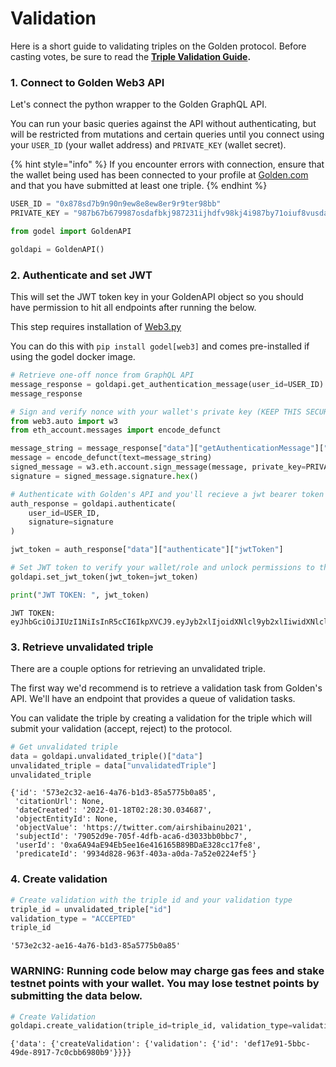 # Validation

Here is a short guide to validating triples on the Golden protocol. Before casting votes, be sure to read the [**Triple Validation Guide**](https://www.notion.so/goldenhq/Triple-Validation-Guide-84ec0a78cfe941b9876007cccca61b31)**.**&#x20;

### 1. Connect to Golden Web3 API

Let's connect the python wrapper to the Golden GraphQL API.

You can run your basic queries against the API without authenticating, but will be restricted from mutations and certain queries until you connect using your `USER_ID` (your wallet address) and `PRIVATE_KEY` (wallet secret).

{% hint style="info" %}
If you encounter errors with connection, ensure that the wallet being used has been connected to your profile at [Golden.com](https://golden.com) and that you have submitted at least one triple.&#x20;
{% endhint %}

```python
USER_ID = "0x878sd7b9n90n9ew8e8ew8er9r9ter98bb"
PRIVATE_KEY = "987b67b679987osdafbkj987231ijhdfv98kj4i987by71oiuf8vusda98aiou98"
```

```python
from godel import GoldenAPI

goldapi = GoldenAPI()
```

### 2. Authenticate and set JWT

This will set the JWT token key in your GoldenAPI object so you should have permission to hit all endpoints after running the below.

This step requires installation of [Web3.py](https://github.com/ethereum/web3.py)

You can do this with `pip install godel[web3]` and comes pre-installed if using the godel docker image.

```python
# Retrieve one-off nonce from GraphQL API
message_response = goldapi.get_authentication_message(user_id=USER_ID)
message_response

# Sign and verify nonce with your wallet's private key (KEEP THIS SECURE)
from web3.auto import w3
from eth_account.messages import encode_defunct

message_string = message_response["data"]["getAuthenticationMessage"]["string"]
message = encode_defunct(text=message_string)
signed_message = w3.eth.account.sign_message(message, private_key=PRIVATE_KEY)
signature = signed_message.signature.hex()

# Authenticate with Golden's API and you'll recieve a jwt bearer token
auth_response = goldapi.authenticate(
    user_id=USER_ID,
    signature=signature
)

jwt_token = auth_response["data"]["authenticate"]["jwtToken"]

# Set JWT token to verify your wallet/role and unlock permissions to the rest of the API
goldapi.set_jwt_token(jwt_token=jwt_token)

print("JWT TOKEN: ", jwt_token)
```

```
JWT TOKEN:  eyJhbGciOiJIUzI1NiIsInR5cCI6IkpXVCJ9.eyJyb2xlIjoidXNlcl9yb2xlIiwidXNlcl9pZCI6IjB4ZDg2YjUzNEMwMjlBYWY4NDI3MmEzYzcyNUY5NDA4ZTAzREVGNGI4MCIsImV4cCI6MTY1Njc0NjkxNCwiaWF0IjoxNjU2NTc0MTE2LCJhdWQiOiJwb3N0Z3JhcGhpbGUiLCJpc3MiOiJwb3N0Z3JhcGhpbGUifQ.uJstgQjI3cPrKMPiE6PsrqQElLA0xhkdJn9qZf9_ar4
```

### 3. Retrieve unvalidated triple

There are a couple options for retrieving an unvalidated triple.

The first way we'd recommend is to retrieve a validation task from Golden's API. We'll have an endpoint that provides a queue of validation tasks.

You can validate the triple by creating a validation for the triple which will submit your validation (accept, reject) to the protocol.

```python
# Get unvalidated triple
data = goldapi.unvalidated_triple()["data"]
unvalidated_triple = data["unvalidatedTriple"]
unvalidated_triple
```

```
{'id': '573e2c32-ae16-4a76-b1d3-85a5775b0a85',
 'citationUrl': None,
 'dateCreated': '2022-01-18T02:28:30.034687',
 'objectEntityId': None,
 'objectValue': 'https://twitter.com/airshibainu2021',
 'subjectId': '79052d9e-705f-4dfb-aca6-d3033bb0bbc7',
 'userId': '0xa6A94aE94Eb5ee16e416165B89BDaE328cc17fe8',
 'predicateId': '9934d828-963f-403a-a0da-7a52e0224ef5'}
```

### 4. Create validation

```python
# Create validation with the triple id and your validation type
triple_id = unvalidated_triple["id"]
validation_type = "ACCEPTED"
triple_id
```

```
'573e2c32-ae16-4a76-b1d3-85a5775b0a85'
```

### WARNING: Running code below may charge gas fees and stake testnet points with your wallet. You may lose testnet points by submitting the data below.

```python
# Create Validation
goldapi.create_validation(triple_id=triple_id, validation_type=validation_type)
```

```
{'data': {'createValidation': {'validation': {'id': 'def17e91-5bbc-49de-8917-7c0cbb6980b9'}}}}
```

